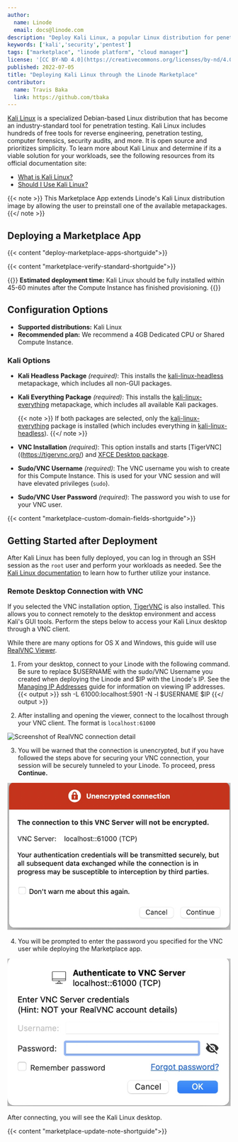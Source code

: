 ```yaml
---
author:
  name: Linode
  email: docs@linode.com
description: "Deploy Kali Linux, a popular Linux distribution for penetration testing and security research, on a Linode Compute Instance."
keywords: ['kali','security','pentest']
tags: ["marketplace", "linode platform", "cloud manager"]
license: '[CC BY-ND 4.0](https://creativecommons.org/licenses/by-nd/4.0)'
published: 2022-07-05
title: "Deploying Kali Linux through the Linode Marketplace"
contributor:
  name: Travis Baka
  link: https://github.com/tbaka
---
```


[Kali Linux](https://www.kali.org/) is a specialized Debian-based Linux distribution that has become an industry-standard tool for penetration testing. Kali Linux includes hundreds of free tools for reverse engineering, penetration testing, computer forensics, security audits, and more. It is open source and prioritizes simplicity. To learn more about Kali Linux and determine if its a viable solution for your workloads, see the following resources from its official documentation site:

- [What is Kali Linux?](https://www.kali.org/docs/introduction/what-is-kali-linux/)
- [Should I Use Kali Linux?](https://www.kali.org/docs/introduction/should-i-use-kali-linux/)

{{< note >}}
This Marketplace App extends Linode's Kali Linux distribution image by allowing the user to preinstall one of the available metapackages.
{{</ note >}}

## Deploying a Marketplace App

{{< content "deploy-marketplace-apps-shortguide">}}

{{< content "marketplace-verify-standard-shortguide">}}

{{<note>}}
**Estimated deployment time:** Kali Linux should be fully installed within 45-60 minutes after the Compute Instance has finished provisioning.
{{</note>}}

## Configuration Options

- **Supported distributions:** Kali Linux
- **Recommended plan:** We recommend a 4GB Dedicated CPU or Shared Compute Instance.

### Kali Options

- **Kali Headless Package** *(required)*: This installs the [kali-linux-headless](https://www.kali.org/tools/kali-meta/#kali-linux-headless) metapackage, which includes all non-GUI packages.
- **Kali Everything Package** *(required)*: This installs the [kali-linux-everything](https://www.kali.org/tools/kali-meta/#kali-linux-everything) metapackage, which includes all available Kali packages.

    {{< note >}}
If both packages are selected, only the [kali-linux-everything](https://www.kali.org/tools/kali-meta/#kali-linux-everything) package is installed (which includes everything in [kali-linux-headless](https://www.kali.org/tools/kali-meta/#kali-linux-headless)).
{{</ note >}}

- **VNC Installation** *(required)*: This option installs and starts [TigerVNC]((https://tigervnc.org/) and [XFCE Desktop package](https://www.xfce.org/).
- **Sudo/VNC Username** *(required)*: The VNC username you wish to create for this Compute Instance. This is used for your VNC session and will have elevated privileges (`sudo`).
- **Sudo/VNC User Password** *(required)*: The password you wish to use for your VNC user.

{{< content "marketplace-custom-domain-fields-shortguide">}}

## Getting Started after Deployment

After Kali Linux has been fully deployed, you can log in through an SSH session as the `root` user and perform your workloads as needed. See the [Kali Linux documentation](https://www.kali.org/docs/) to learn how to further utilize your instance.

### Remote Desktop Connection with VNC

If you selected the VNC installation option, [TigerVNC](https://tigervnc.org/) is also installed. This allows you to connect remotely to the desktop environment and access Kali's GUI tools. Perform the steps below to access your Kali Linux desktop through a VNC client.

While there are many options for OS X and Windows, this guide will use [RealVNC Viewer](https://www.realvnc.com/en/connect/download/viewer/).

1. From your desktop, connect to your Linode with the following command. Be sure to replace $USERNAME with the sudo/VNC Username you created when deploying the Linode and $IP with the Linode's IP. See the [Managing IP Addresses](/docs/guides/managing-ip-addresses/) guide for information on viewing IP addresses.
{{< output >}}
ssh -L 61000:localhost:5901 -N -l $USERNAME $IP
{{</ output >}}

2. After installing and opening the viewer, connect to the localhost through your VNC client. The format is `localhost:61000`

  ![Screenshot of RealVNC connection detail](realvnc-connect.jpg)

3. You will be warned that the connection is unencrypted, but if you have followed the steps above for securing your VNC connection, your session will be securely tunneled to your Linode. To proceed, press **Continue.**

  ![Screenshot of RealVNC unencrypted connection warning](realvnc-warning.jpg)

4. You will be prompted to enter the password you specified for the VNC user while deploying the Marketplace app.

  ![Screenshot of RealVNC password prompt](realvnc-password.jpg)

After connecting, you will see the Kali Linux desktop.

{{< content "marketplace-update-note-shortguide">}}
